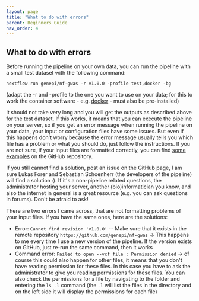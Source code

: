 ```yaml
---
layout: page
title: "What to do with errors"
parent: Beginners Guide
nav_order: 4
---
```

## What to do with errors

Before running the pipeline on your own data, you can run the pipeline with a small test dataset with the following command:
```
nextflow run genepi/nf-gwas -r v1.0.0 -profile test,docker -bg
```
(adapt the -r and -profile to the one you want to use on your data; for this to work the container software - e.g. [docker](https://docs.docker.com/get-docker/) - must also be pre-installed)

It should not take very long and you will get the outputs as described above for the test dataset. If this works, it means that you can execute the pipeline on your server, so if you get an error message when running the pipeline on your data, your input or configuration files have some issues. But even if this happens don't worry because the error message usually tells you which file has a problem or what you should do, just follow the instructions. If you are not sure, if your input files are formatted correctly, you can find [some examples](https://github.com/genepi/nf-gwas/tree/main/tests/input/pipeline) on the GitHub repository.

If you still cannot find a solution, post an issue on the GitHub page, I am sure Lukas Forer and Sebastian Schoenherr (the developers of the pipeline) will find a solution :). If it's a non-pipeline related questions, the administrator hosting your server, another (bio)informatician you know, and also the internet in general is a great resource (e.g. you can ask questions in forums). Don't be afraid to ask!

There are two errors I came across, that are not formatting problems of your input files. If you have the same ones, here are the solutions:

- Error: `Cannot find revision 'v1.0.0'` -- Make sure that it exists in the remote repository `https://github.com/genepi/nf-gwas`
-> This happens to me every time I use a new version of the pipeline. If the version exists on GitHub, just re-run the same command, then it works
- Command error: `Failed to open --vcf file : Permission denied`
-> of course this could also happen for other files, it means that you don't have reading permission for these files. In this case you have to ask the administrator to give you reading permissions for these files. You can also check the permissions for a file by navigating to the folder and entering the `ls -l` command (the `-l` will list the files in the directory and on the left side it will display the permissions for each file)
